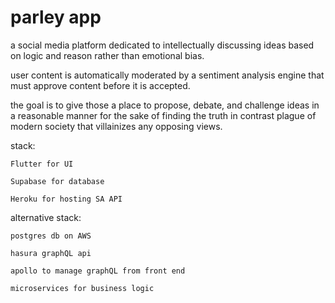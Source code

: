 # parley app

a social media platform dedicated to intellectually discussing ideas based on logic and reason rather than emotional bias.

user content is automatically moderated by a sentiment analysis engine that must approve content before it is accepted.

the goal is to give those a place to propose, debate, and challenge ideas in a reasonable manner for the sake of finding the truth in contrast
plague of modern society that villainizes any opposing views.


stack:

    Flutter for UI

    Supabase for database

    Heroku for hosting SA API



alternative stack:


    postgres db on AWS

    hasura graphQL api

    apollo to manage graphQL from front end

    microservices for business logic